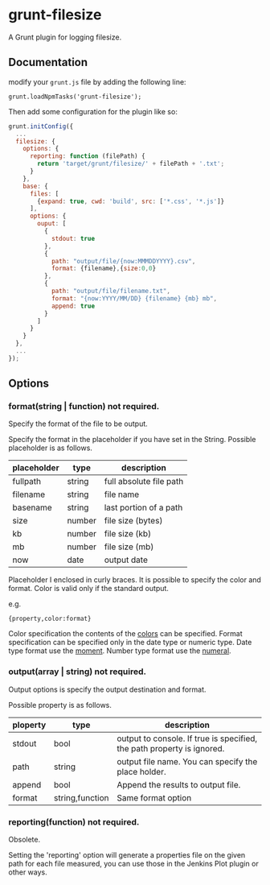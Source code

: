 # grunt-filesize

A Grunt plugin for logging filesize.

## Documentation
modify your `grunt.js` file by adding the following line:

```
grunt.loadNpmTasks('grunt-filesize');
```

Then add some configuration for the plugin like so:

```js
grunt.initConfig({
  ...
  filesize: {
    options: {
      reporting: function (filePath) {
        return 'target/grunt/filesize/' + filePath + '.txt';
      }
    },
    base: {
      files: [
        {expand: true, cwd: 'build', src: ['*.css', '*.js']}
      ],
      options: {
        ouput: [
          {
            stdout: true
          },
          {
            path: "output/file/{now:MMMDDYYYY}.csv",
            format: {filename},{size:0,0}
          },
          {
            path: "output/file/filename.txt",
            format: "{now:YYYY/MM/DD} {filename} {mb} mb",
            append: true
          }
        ]
      }
    }
  },
  ...
});
```

## Options

### format(string | function) not required.

Specify the format of the file to be output.

Specify the format in the placeholder if you have set in the String. Possible placeholder is as follows.

|placeholder |type   |description             |
|------------|-------|------------------------|
|fullpath    |string |full absolute file path |
|filename    |string |file name               |
|basename    |string |last portion of a path  |
|size        |number |file size (bytes)       |
|kb          |number |file size (kb)          |
|mb          |number |file size (mb)          |
|now         |date   |output date             |

Placeholder I enclosed in curly braces. It is possible to specify the color and format. Color is valid only if the standard output.

e.g.
```
{property,color:format}
```

Color specification the contents of the [colors](https://www.npmjs.com/package/colors) can be specified.
Format specification can be specified only in the date type or numeric type.
Date type format use the [moment](https://www.npmjs.com/package/moment).
Number type format use the [numeral](https://www.npmjs.com/package/numeral).

### output(array | string) not required.

Output options is specify the output destination and format.

Possible property is as follows.

|ploperty  |type            |description                                                            |
|----------|----------------|-----------------------------------------------------------------------|
|stdout    |bool            |output to console. If true is specified, the path property is ignored. |
|path      |string          |output file name. You can specify the place holder.                    |
|append    |bool            |Append the results to output file.                                     |
|format    |string,function |Same format option                                                     |

### reporting(function) not required.

Obsolete.

Setting the 'reporting' option will generate a properties file on the given path for each file measured, you can use those in the Jenkins Plot plugin or other ways.

